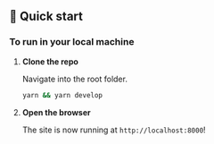 ## 🚀 Quick start

### To run in your local machine

1.  **Clone the repo**

    Navigate into the root folder.

    ```bash
    yarn && yarn develop
    ```

1.  **Open the browser**

    The site is now running at `http://localhost:8000`!
